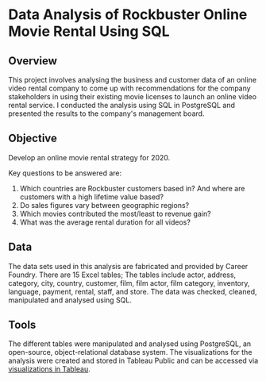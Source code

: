 # Data Analysis of Rockbuster Online Movie Rental Using SQL
## Overview
This project involves analysing the business and customer data of an online video rental company to come up with recommendations for the company stakeholders in using their existing movie licenses to launch an online video rental service. I conducted the analysis using SQL in PostgreSQL and presented the results to the company's management board.

## Objective
Develop an online movie rental strategy for 2020.

Key questions to be answered are:
1. Which countries are Rockbuster customers based in? And where are customers with a high lifetime value based?
2. Do sales figures vary between geographic regions?
3. Which movies contributed the most/least to revenue gain?
4. What was the average rental duration for all videos?

## Data
The data sets used in this analysis are fabricated and provided by Career Foundry. There are 15 Excel tables; The tables include actor, address, category, city, country, customer, film, film actor, film category, inventory, language, payment, rental, staff, and store. The data was checked, cleaned, manipulated and analysed using SQL. 

## Tools
The different tables were manipulated and analysed using PostgreSQL, an open-source, object-relational database system. The visualizations for the analysis were created and stored in Tableau Public and can be accessed via [visualizations in Tableau](https://public.tableau.com/app/profile/kimsan.mak/viz/Rockbusteronlinemovierental/Story1?publish=yes).



